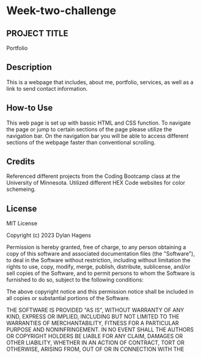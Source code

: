 # Week-two-challenge
## PROJECT TITLE
Portfolio

## Description
This is a webpage that includes, about me, portfolio, services, as well as a link to send contact information.

## How-to Use
This web page is set up with bassic HTML and CSS function. To navigate the page or jump to certain sections of the page please utilize the navigation bar. On the navigation bar you will be able to access different sections of the webpage faster than conventional scrolling. 

## Credits
Referenced different projects from the Coding Bootcamp class at the University of Minnesota. 
Utilized different HEX Code websites for color schemeing. 

## License
MIT License

Copyright (c) 2023 Dylan Hagens

Permission is hereby granted, free of charge, to any person obtaining a copy
of this software and associated documentation files (the "Software"), to deal
in the Software without restriction, including without limitation the rights
to use, copy, modify, merge, publish, distribute, sublicense, and/or sell
copies of the Software, and to permit persons to whom the Software is
furnished to do so, subject to the following conditions:

The above copyright notice and this permission notice shall be included in all
copies or substantial portions of the Software.

THE SOFTWARE IS PROVIDED "AS IS", WITHOUT WARRANTY OF ANY KIND, EXPRESS OR
IMPLIED, INCLUDING BUT NOT LIMITED TO THE WARRANTIES OF MERCHANTABILITY,
FITNESS FOR A PARTICULAR PURPOSE AND NONINFRINGEMENT. IN NO EVENT SHALL THE
AUTHORS OR COPYRIGHT HOLDERS BE LIABLE FOR ANY CLAIM, DAMAGES OR OTHER
LIABILITY, WHETHER IN AN ACTION OF CONTRACT, TORT OR OTHERWISE, ARISING FROM,
OUT OF OR IN CONNECTION WITH THE 
